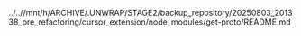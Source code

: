 ../..//mnt/h/ARCHIVE/.UNWRAP/STAGE2/backup_repository/20250803_201338_pre_refactoring/cursor_extension/node_modules/get-proto/README.md